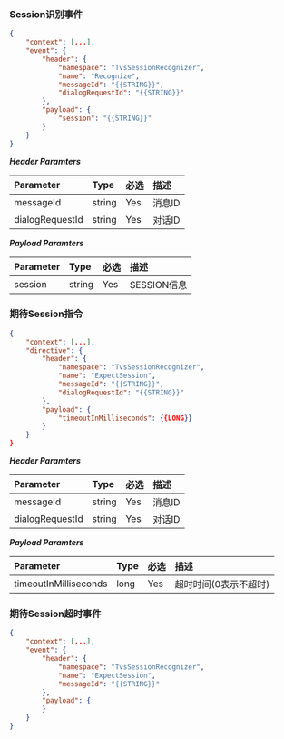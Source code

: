 ### Session识别事件
```json
{
	"context": [...],
	"event": {
		"header": {
			"namespace": "TvsSessionRecognizer",
			"name": "Recognize",
            "messageId": "{{STRING}}",
			"dialogRequestId": "{{STRING}}"
		},
		"payload": {
            "session": "{{STRING}}"
		}
	}
}	
```

***Header Paramters***

|	Parameter			|	Type		|	必选	|	描述								|
|	:-------------------	|	:--------	|	:-----	|	:--------------------------------	|
|	messageId			|	string	|	Yes	|	消息ID							|
|	dialogRequestId	|	string	|	Yes	|	对话ID							|

***Payload Paramters***

|	Parameter					|	Type		|	必选	|	描述								|
|	:---------------------------	|	:--------	|	:-----	|	:--------------------------------	|
|	session						|	string	|	Yes	|	SESSION信息				|

### 期待Session指令
```json
{
	"context": [...],
	"directive": {
		"header": {
			"namespace": "TvsSessionRecognizer",
			"name": "ExpectSession",
            "messageId": "{{STRING}}",
			"dialogRequestId": "{{STRING}}"
		},
		"payload": {
            "timeoutInMilliseconds": {{LONG}}
		}
	}
}	
```

***Header Paramters***

|	Parameter			|	Type		|	必选	|	描述								|
|	:-------------------	|	:--------	|	:-----	|	:--------------------------------	|
|	messageId			|	string	|	Yes	|	消息ID							|
|	dialogRequestId	|	string	|	Yes	|	对话ID							|

***Payload Paramters***

|	Parameter					|	Type		|	必选	|	描述								|
|	:---------------------------	|	:--------	|	:-----	|	:--------------------------------	|
|	timeoutInMilliseconds	|	long		|	Yes	|	超时时间(0表示不超时)	|

### 期待Session超时事件
```json
{
	"context": [...],
	"event": {
		"header": {
			"namespace": "TvsSessionRecognizer",
			"name": "ExpectSession",
            "messageId": "{{STRING}}"
		},
		"payload": {
		}
	}
}	
```
